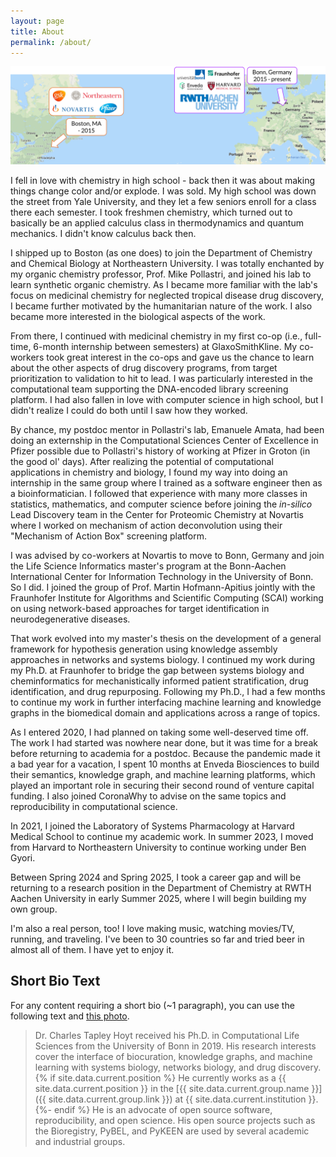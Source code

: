 ```yaml
---
layout: page
title: About
permalink: /about/
---
```


<img src="/img/personal_history.svg" alt="Personal History"/>

I fell in love with chemistry in high school - back then it was about making
things change color and/or explode. I was sold. My high school was down the
street from Yale University, and they let a few seniors enroll for a class there
each semester. I took freshmen chemistry, which turned out to basically be an
applied calculus class in thermodynamics and quantum mechanics. I didn't know
calculus back then.

I shipped up to Boston (as one does) to join the Department of Chemistry and
Chemical Biology at Northeastern University. I was totally enchanted by my
organic chemistry professor, Prof. Mike Pollastri, and joined his lab to learn
synthetic organic chemistry. As I became more familiar with the lab's focus on
medicinal chemistry for neglected tropical disease drug discovery, I became
further motivated by the humanitarian nature of the work. I also became more
interested in the biological aspects of the work.

From there, I continued with medicinal chemistry in my first co-op (i.e.,
full-time, 6-month internship between semesters) at GlaxoSmithKline. My
co-workers took great interest in the co-ops and gave us the chance to learn
about the other aspects of drug discovery programs, from target prioritization
to validation to hit to lead. I was particularly interested in the computational
team supporting the DNA-encoded library screening platform. I had also fallen in
love with computer science in high school, but I didn't realize I could do both
until I saw how they worked.

By chance, my postdoc mentor in Pollastri's lab, Emanuele Amata, had been doing
an externship in the Computational Sciences Center of Excellence in Pfizer
possible due to Pollastri's history of working at Pfizer in Groton (in the good
ol' days). After realizing the potential of computational applications in
chemistry and biology, I found my way into doing an internship in the same group
where I trained as a software engineer then as a bioinformatician. I followed
that experience with many more classes in statistics, mathematics, and computer
science before joining the _in-silico_ Lead Discovery team in the Center for
Proteomic Chemistry at Novartis where I worked on mechanism of action
deconvolution using their "Mechanism of Action Box" screening platform.

I was advised by co-workers at Novartis to move to Bonn, Germany and join the
Life Science Informatics master's program at the Bonn-Aachen International
Center for Information Technology in the University of Bonn. So I did. I joined
the group of Prof. Martin Hofmann-Apitius jointly with the Fraunhofer Institute
for Algorithms and Scientific Computing (SCAI) working on using network-based
approaches for target identification in neurodegenerative diseases.

That work evolved into my master's thesis on the development of a general
framework for hypothesis generation using knowledge assembly approaches in
networks and systems biology. I continued my work during my Ph.D. at Fraunhofer
to bridge the gap between systems biology and cheminformatics for
mechanistically informed patient stratification, drug identification, and drug
repurposing. Following my Ph.D., I had a few months to continue my work in
further interfacing machine learning and knowledge graphs in the biomedical
domain and applications across a range of topics.

As I entered 2020, I had planned on taking some well-deserved time off. The work
I had started was nowhere near done, but it was time for a break before
returning to academia for a postdoc. Because the pandemic made it a bad year for
a vacation, I spent 10 months at Enveda Biosciences to build their semantics,
knowledge graph, and machine learning platforms, which played an important role
in securing their second round of venture capital funding. I also joined
CoronaWhy to advise on the same topics and reproducibility in computational
science.

In 2021, I joined the Laboratory of Systems Pharmacology at Harvard Medical
School to continue my academic work. In summer 2023, I moved from Harvard to
Northeastern University to continue working under Ben Gyori.

Between Spring 2024 and Spring 2025, I took a career gap and will be returning
to a research position in the Department of Chemistry at RWTH Aachen University
in early Summer 2025, where I will begin building my own group.

I'm also a real person, too! I love making music, watching movies/TV, running,
and traveling. I've been to 30 countries so far and tried beer in almost all of
them. I have yet to enjoy it.

## Short Bio Text

For any content requiring a short bio (~1 paragraph), you can use the following
text and
[this photo](https://commons.wikimedia.org/wiki/File:Charles_Tapley_Hoyt_2019.jpg).

> Dr. Charles Tapley Hoyt received his Ph.D. in Computational Life Sciences from
> the University of Bonn in 2019. His research interests cover the interface of
> biocuration, knowledge graphs, and machine learning with systems biology,
> networks biology, and drug discovery. {% if site.data.current.position %} He
> currently works as a {{ site.data.current.position }} in
> the [{{ site.data.current.group.name }}]({{ site.data.current.group.link }})
> at {{ site.data.current.institution }}.{%- endif %} He is an advocate of open
> source software, reproducibility, and open science. His open source projects
> such as the Bioregistry, PyBEL, and PyKEEN are used by several academic and
> industrial groups.
